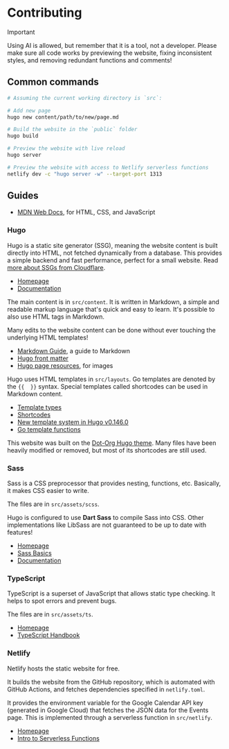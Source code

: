 # Contributing

> [!IMPORTANT]
> Using AI is allowed, but remember that it is a tool, not a developer.
> Please make sure all code works by previewing the website, fixing inconsistent styles,
> and removing redundant functions and comments!

## Common commands

```sh
# Assuming the current working directory is `src`:

# Add new page
hugo new content/path/to/new/page.md

# Build the website in the `public` folder
hugo build

# Preview the website with live reload
hugo server

# Preview the website with access to Netlify serverless functions
netlify dev -c "hugo server -w" --target-port 1313
```

## Guides

- [MDN Web Docs](https://developer.mozilla.org), for HTML, CSS, and JavaScript

### Hugo

Hugo is a static site generator (SSG), meaning the website content is built directly into
HTML, not fetched dynamically from a database. This provides a simple backend and fast
performance, perfect for a small website. Read
[more about SSGs from Cloudflare](https://www.cloudflare.com/learning/performance/static-site-generator).

- [Homepage](https://gohugo.io)
- [Documentation](https://gohugo.io/documentation)

The main content is in `src/content`. It is written in Markdown, a simple and readable markup
language that's quick and easy to learn. It's possible to also use HTML tags in Markdown.

Many edits to the website content can be done without ever touching the underlying HTML templates!

- [Markdown Guide](https://www.markdownguide.org), a guide to Markdown
- [Hugo front matter](https://gohugo.io/content-management/front-matter)
- [Hugo page resources](https://gohugo.io/content-management/page-resources), for images

Hugo uses HTML templates in `src/layouts`. Go templates are denoted by the `{{  }}` syntax.
Special templates called shortcodes can be used in Markdown content.

- [Template types](https://gohugo.io/templates/types)
- [Shortcodes](https://gohugo.io/content-management/shortcodes)
- [New template system in Hugo v0.146.0](https://gohugo.io/templates/new-templatesystem-overview)
- [Go template functions](https://gohugo.io/functions)

This website was built on the [Dot-Org Hugo theme](https://github.com/cncf/dot-org-hugo-theme).
Many files have been heavily modified or removed, but most of its shortcodes are still used.

### Sass

Sass is a CSS preprocessor that provides nesting, functions, etc. Basically, it makes CSS easier
to write.

The files are in `src/assets/scss`.

Hugo is configured to use **Dart Sass** to compile Sass into CSS. Other implementations like
LibSass are not guaranteed to be up to date with features!

- [Homepage](https://sass-lang.com)
- [Sass Basics](https://sass-lang.com/guide)
- [Documentation](https://sass-lang.com/documentation)

### TypeScript

TypeScript is a superset of JavaScript that allows static type checking. It helps to spot
errors and prevent bugs.

The files are in `src/assets/ts`.

- [Homepage](https://www.typescriptlang.org)
- [TypeScript Handbook](https://www.typescriptlang.org/docs/handbook/intro.html)

### Netlify

Netlify hosts the static website for free.

It builds the website from the GitHub repository, which is automated with GitHub Actions, and
fetches dependencies specified in `netlify.toml`.

It provides the environment variable for the Google Calendar API key (generated in Google Cloud)
that fetches the JSON data for the Events page. This is implemented through a serverless function
in `src/netlify`.

- [Homepage](https://www.netlify.com)
- [Intro to Serverless Functions](https://www.netlify.com/blog/intro-to-serverless-functions)

